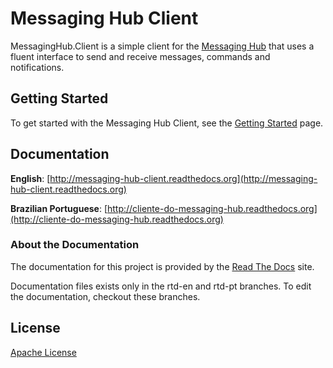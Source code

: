 
# Messaging Hub Client

MessagingHub.Client is a simple client for the [Messaging Hub](https://messaginghub.io/) that uses a fluent interface to send and receive messages, commands and notifications.

## Getting Started

To get started with the Messaging Hub Client, see the [Getting Started](http://messaging-hub-client.readthedocs.org/en/latest/getting-started/) page.

## Documentation 

**English**: [http://messaging-hub-client.readthedocs.org](http://messaging-hub-client.readthedocs.org)

**Brazilian Portuguese**: [http://cliente-do-messaging-hub.readthedocs.org](http://cliente-do-messaging-hub.readthedocs.org)

### About the Documentation

The documentation for this project is provided by the [Read The Docs](http://readthedocs.org) site.

Documentation files exists only in the rtd-en and rtd-pt branches. To edit the documentation, checkout these branches.

## License

[Apache License](https://github.com/takenet/messaginghub-client-csharp/blob/master/LICENSE) 